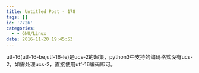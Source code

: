 ```yaml
---
title: Untitled Post - 178
tags: []
id: '7726'
categories:
  - - GNU/Linux
date: 2016-11-20 19:45:53
---
```


utf-16(utf-16-be,utf-16-le)是ucs-2的超集，python3中支持的编码格式没有ucs-2，如需处理ucs-2，直接使用utf-16编码即可。